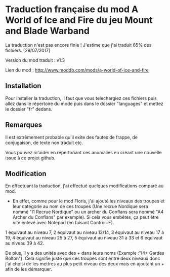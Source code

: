 # Traduction française du mod A World of Ice and Fire du jeu Mount and Blade Warband

La traduction n'est pas encore finie ! J'estime que j'ai traduit 65% des fichiers. [29/07/2017]

Version du mod traduit : v1.3

Lien du mod : http://www.moddb.com/mods/a-world-of-ice-and-fire

## Installation

Pour installer la traduction, il faut que vous telechargiez ces fichiers puis allez dans le répertoire du mode puis dans le dossier "languages" et mettez le dossier "fr" dedans.

## Remarques

Il est extrêmement probable qu'il exite des fautes de frappe, de conjugaison, de texte non traduit etc.

Vous pouvez m'aider en répertoriant ces anomalies en créant une nouvelle issue à ce projet github.

## Modification

En effectuant la traduction, j'ai effectué quelques modifications comparé au mod.

- En effet, comme pour le mod Floris, j'ai ajouté les niveaux des troupes et leur catégorie au nom de ces troupes (Une recrue Nordique sera nommé "I1 Recrue Nordique" ou un archer du Conflans sera nommé "A4 Archer du Conflans" par exemple). Si cela vous embêtes, ça peut être vite enlevé avec Notepad (en faisant Control+F).

1 équivaut au niveau 7, 2 équivaut au niveau 13/14, 3 équivaut au niveau 17 à 19, 4 équivaut au niveau 25 à 27, 5 équivaut au niveau 31 à 33 et 6 équivaut au niveau 39 à 42.

De plus, il y a des unités avec des + dans leurs noms (Exemple :"I4+ Gardes Bolton"). Cela signifie juste que ces troupes sont entre deux niveaux donc j'ai choisi de les mettres au plus petit niveau des deux mais en ajoutant un + afin de les démarquer.